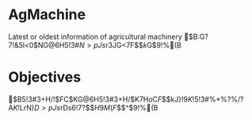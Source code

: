 # AgMachine
Latest or oldest information of agricultural machinery
$B:G?7!&5l<0$NG@6H5!3#$N>pJs$r3JG<$7$F$$$k%l%]%8%H%j$G$9!%(B

# Objectives
$B5!3#3+H/!$FC$KG@6H5!3#3+H/$K7H$o$C$F$$$kJ}!9$K!$5!3#%*%?%/$?$A$K!$LrN)$D>pJs$rDs6!$7$?$$$H9M$($F$$$^$9!%(B
